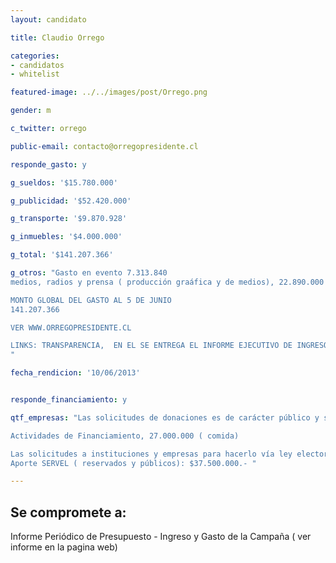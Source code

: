 ```yaml
---
layout: candidato

title: Claudio Orrego

categories: 
- candidatos
- whitelist

featured-image: ../../images/post/Orrego.png

gender: m

c_twitter: orrego

public-email: contacto@orregopresidente.cl

responde_gasto: y

g_sueldos: '$15.780.000'

g_publicidad: '$52.420.000'

g_transporte: '$9.870.928'

g_inmuebles: '$4.000.000'

g_total: '$141.207.366'

g_otros: "Gasto en evento 7.313.840
medios, radios y prensa ( producción graáfica y de medios), 22.890.000

MONTO GLOBAL DEL GASTO AL 5 DE JUNIO 
141.207.366

VER WWW.ORREGOPRESIDENTE.CL

LINKS: TRANSPARENCIA,  EN EL SE ENTREGA EL INFORME EJECUTIVO DE INGRESO Y GASTO DE LA CAMPAÑA AL 5 DE JUNIO
"

fecha_rendicion: '10/06/2013'


responde_financiamiento: y

qtf_empresas: "Las solicitudes de donaciones es de carácter público y se hace vía web y se puede hacer vía webpay o directo en la cuenta de campaña  $66.000.000 ( personas varias) 

Actividades de Financiamiento, 27.000.000 ( comida)

Las solicitudes a instituciones y empresas para hacerlo vía ley electoral se enmarcan en las condiciones establecidas en la ley y se dan a conocer por el SERVEL. 
Aporte SERVEL ( reservados y públicos): $37.500.000.- "

---
```

Se compromete a:
---
 Informe Periódico de Presupuesto - Ingreso y Gasto de la Campaña
( ver informe en la pagina web)


